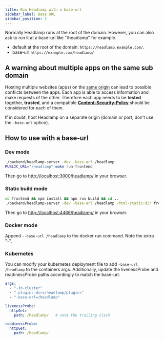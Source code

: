 ```yaml
---
title: Run Headlamp with a base-url
sidebar_label: Base URL
sidebar_position: 3
---
```


Normally Headlamp runs at the root of the domain. However, you can also ask
to run it at a base-url like "/headlamp" for example.

- default at the root of the domain: `https://headlamp.example.com/`.
- base-url `https://example.com/headlamp/`

## A warning about multiple apps on the same sub domain

Hosting multiple websites (apps) on the [same origin](https://developer.mozilla.org/en-US/docs/Web/Security/Same-origin_policy) can lead to possible conflicts between the apps. Each app is able to access information and make requests of the other. Therefore each app needs to be **tested** together, **trusted**, and a compatible **[Content-Security-Policy](https://developer.mozilla.org/en-US/docs/Web/HTTP/CSP)** should be considered for each of them.

If in doubt, host Headlamp on a separate origin (domain or port, don't use the `-base-url` option).

## How to use with a base-url

### Dev mode

```bash
./backend/headlamp-server -dev -base-url /headlamp
PUBLIC_URL="/headlamp" make run-frontend
```

Then go to <http://localhost:3000/headlamp/> in your browser.

### Static build mode

```bash
cd frontend && npm install && npm run build && cd ..
./backend/headlamp-server -dev -base-url /headlamp -html-static-dir frontend/build
```

Then go to <http://localhost:4466/headlamp/> in your browser.

### Docker mode

Append `--base-url /headlamp` to the docker run command. Note the extra "-".

### Kubernetes

You can modify your kubernetes deployment file to add `-base-url /headlamp`
to the containers args. Additionally, update the livenessProbe and readinessProbe paths accordingly to match the base-url.
```yaml
args:
  - "-in-cluster"
  - "-plugins-dir=/headlamp/plugins"
  - "-base-url=/headlamp"

livenessProbe:
  httpGet:
    path: /headlamp/   # note the trailing slash

readinessProbe:
  httpGet:
    path: /headlamp/  
```
